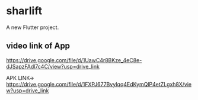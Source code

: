 # sharlift

A new Flutter project.

## video link of App

https://drive.google.com/file/d/1UawC4r8BKze_4eC8e-dJSapzFAdl7c4C/view?usp=drive_link

APK LINK-> https://drive.google.com/file/d/1FXPJ677BvyIqq4EdKymQlP4etZLgxh8X/view?usp=drive_link

